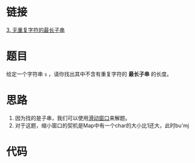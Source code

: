 # 链接

[3. 无重复字符的最长子串](https://leetcode.cn/problems/longest-substring-without-repeating-characters/)

# 题目

给定一个字符串 `s` ，请你找出其中不含有重复字符的 **最长子串** 的长度。

# 思路

1. 因为找的是子串，我们可以使用[滑动窗口](滑动窗口.md)来解题。
2. 对于这题，缩小窗口的契机是Map中有一个char的大小比1还大，此时bu'mj


# 代码